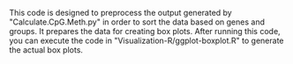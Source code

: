 This code is designed to preprocess the output generated by "Calculate.CpG.Meth.py" in order to sort the data based on genes and groups. 
It prepares the data for creating box plots. 
After running this code, you can execute the code in "Visualization-R/ggplot-boxplot.R" to generate the actual box plots.
